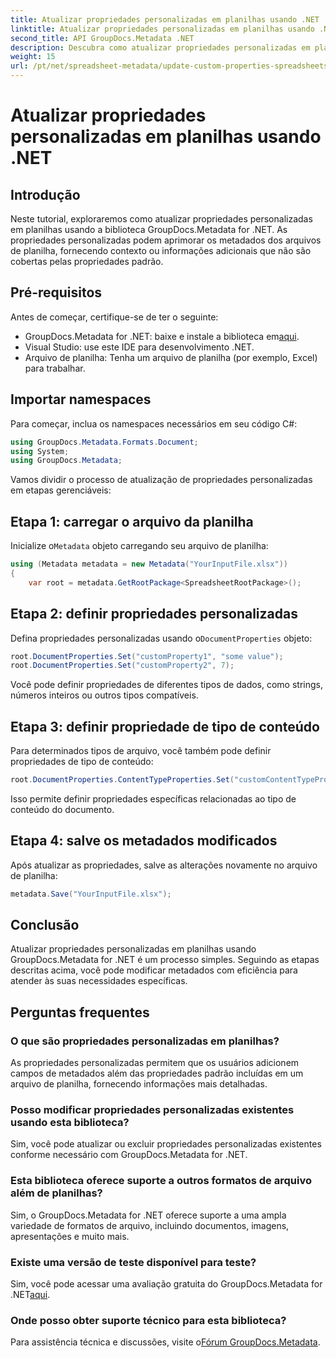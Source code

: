 ```yaml
---
title: Atualizar propriedades personalizadas em planilhas usando .NET
linktitle: Atualizar propriedades personalizadas em planilhas usando .NET
second_title: API GroupDocs.Metadata .NET
description: Descubra como atualizar propriedades personalizadas em planilhas usando GroupDocs.Metadata for .NET. Este tutorial aprimora suas habilidades de gerenciamento de metadados de maneira eficaz.
weight: 15
url: /pt/net/spreadsheet-metadata/update-custom-properties-spreadsheets/
---
```


# Atualizar propriedades personalizadas em planilhas usando .NET

## Introdução
Neste tutorial, exploraremos como atualizar propriedades personalizadas em planilhas usando a biblioteca GroupDocs.Metadata for .NET. As propriedades personalizadas podem aprimorar os metadados dos arquivos de planilha, fornecendo contexto ou informações adicionais que não são cobertas pelas propriedades padrão.
## Pré-requisitos
Antes de começar, certifique-se de ter o seguinte:
- GroupDocs.Metadata for .NET: baixe e instale a biblioteca em[aqui](https://releases.groupdocs.com/metadata/net/).
- Visual Studio: use este IDE para desenvolvimento .NET.
- Arquivo de planilha: Tenha um arquivo de planilha (por exemplo, Excel) para trabalhar.

## Importar namespaces
Para começar, inclua os namespaces necessários em seu código C#:
```csharp
using GroupDocs.Metadata.Formats.Document;
using System;
using GroupDocs.Metadata;
```

Vamos dividir o processo de atualização de propriedades personalizadas em etapas gerenciáveis:
## Etapa 1: carregar o arquivo da planilha
 Inicialize o`Metadata` objeto carregando seu arquivo de planilha:
```csharp
using (Metadata metadata = new Metadata("YourInputFile.xlsx"))
{
    var root = metadata.GetRootPackage<SpreadsheetRootPackage>();
```
## Etapa 2: definir propriedades personalizadas
 Defina propriedades personalizadas usando o`DocumentProperties` objeto:
```csharp
root.DocumentProperties.Set("customProperty1", "some value");
root.DocumentProperties.Set("customProperty2", 7);
```
Você pode definir propriedades de diferentes tipos de dados, como strings, números inteiros ou outros tipos compatíveis.
## Etapa 3: definir propriedade de tipo de conteúdo
Para determinados tipos de arquivo, você também pode definir propriedades de tipo de conteúdo:
```csharp
root.DocumentProperties.ContentTypeProperties.Set("customContentTypeProperty", "custom value");
```
Isso permite definir propriedades específicas relacionadas ao tipo de conteúdo do documento.
## Etapa 4: salve os metadados modificados
Após atualizar as propriedades, salve as alterações novamente no arquivo de planilha:
```csharp
metadata.Save("YourInputFile.xlsx");
```

## Conclusão
Atualizar propriedades personalizadas em planilhas usando GroupDocs.Metadata for .NET é um processo simples. Seguindo as etapas descritas acima, você pode modificar metadados com eficiência para atender às suas necessidades específicas.

## Perguntas frequentes
### O que são propriedades personalizadas em planilhas?
As propriedades personalizadas permitem que os usuários adicionem campos de metadados além das propriedades padrão incluídas em um arquivo de planilha, fornecendo informações mais detalhadas.
### Posso modificar propriedades personalizadas existentes usando esta biblioteca?
Sim, você pode atualizar ou excluir propriedades personalizadas existentes conforme necessário com GroupDocs.Metadata for .NET.
### Esta biblioteca oferece suporte a outros formatos de arquivo além de planilhas?
Sim, o GroupDocs.Metadata for .NET oferece suporte a uma ampla variedade de formatos de arquivo, incluindo documentos, imagens, apresentações e muito mais.
### Existe uma versão de teste disponível para teste?
 Sim, você pode acessar uma avaliação gratuita do GroupDocs.Metadata for .NET[aqui](https://releases.groupdocs.com/).
### Onde posso obter suporte técnico para esta biblioteca?
 Para assistência técnica e discussões, visite o[Fórum GroupDocs.Metadata](https://forum.groupdocs.com/c/metadata/14).